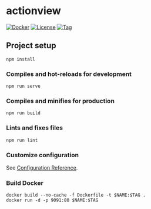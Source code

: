# actionview

[![Docker](https://img.shields.io/docker/pulls/craftslab/actionview)](https://hub.docker.com/r/craftslab/actionview)
[![License](https://img.shields.io/github/license/craftslab/actionview.svg?color=brightgreen)](https://github.com/craftslab/actionview/blob/master/LICENSE)
[![Tag](https://img.shields.io/github/tag/craftslab/actionview.svg?color=brightgreen)](https://github.com/craftslab/actionview/tags)



## Project setup
```
npm install
```

### Compiles and hot-reloads for development
```
npm run serve
```

### Compiles and minifies for production
```
npm run build
```

### Lints and fixes files
```
npm run lint
```

### Customize configuration
See [Configuration Reference](https://cli.vuejs.org/config/).

### Build Docker
```
docker build --no-cache -f Dockerfile -t $NAME:$TAG .
docker run -d -p 9091:80 $NAME:$TAG
```
